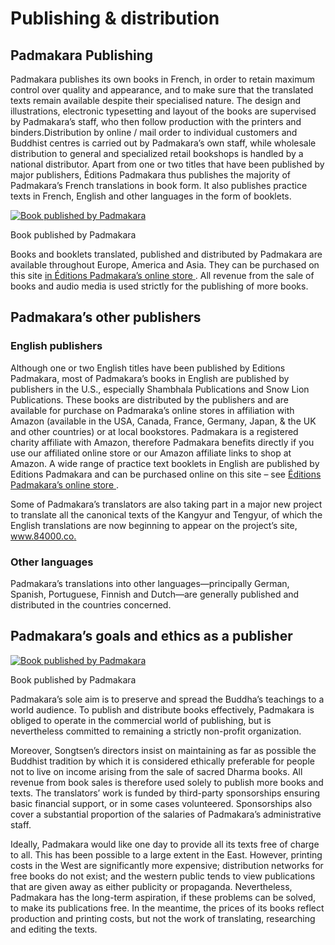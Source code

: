 #  Publishing & distribution 

##  Padmakara Publishing 

Padmakara publishes its own books in French, in order to retain maximum control over quality and appearance, and to make sure that the translated texts remain available despite their specialised nature. The design and illustrations, electronic typesetting and layout of the books are supervised by Padmakara’s staff, who then follow production with the printers and binders.Distribution by online / mail order to individual customers and Buddhist centres is carried out by Padmakara’s own staff, while wholesale distribution to general and specialized retail bookshops is handled by a national distributor. Apart from one or two titles that have been published by major publishers, Éditions Padmakara thus publishes the majority of Padmakara’s French translations in book form. It also publishes practice texts in French, English and other languages in the form of booklets. 

[ ![Book published by Padmakara](/images/img_book_lettre_ami-150x150.jpg) ](/images/img_book_lettre_ami.jpg)

Book published by Padmakara 

Books and booklets translated, published and distributed by Padmakara are available throughout Europe, America and Asia. They can be purchased on this site [ in Éditions Padmakara’s online store ](http://www.padmakara.com/) . All revenue from the sale of books and audio media is used strictly for the publishing of more books. 

##  Padmakara’s other publishers 

###  English publishers 

Although one or two English titles have been published by Editions Padmakara, most of Padmakara’s books in English are published by publishers in the U.S., especially Shambhala Publications and Snow Lion Publications. These books are distributed by the publishers and are available for purchase on Padmaraka’s online stores in affiliation with Amazon (available in the USA, Canada, France, Germany, Japan, & the UK and other countries) or at local bookstores. Padmakara is a registered charity affiliate with Amazon, therefore Padmakara benefits directly if you use our affiliated online store or our Amazon affiliate links to shop at Amazon. A wide range of practice text booklets in English are published by Editions Padmakara and can be purchased online on this site – see [ Éditions Padmakara’s online store ](http://www.padmakara.com/) . 

Some of Padmakara’s translators are also taking part in a major new project to translate all the canonical texts of the Kangyur and Tengyur, of which the English translations are now beginning to appear on the project’s site, [ www.84000.co. ](http://www.84000.co/)

###  Other languages 

Padmakara’s translations into other languages—principally German, Spanish, Portuguese, Finnish and Dutch—are generally published and distributed in the countries concerned. 

##  Padmakara’s goals and ethics as a publisher 

[ ![Book published by Padmakara](/images/img_book_37stances-150x150.jpg) ](/images/img_book_37stances.jpg)

Book published by Padmakara 

Padmakara’s sole aim is to preserve and spread the Buddha’s teachings to a world audience. To publish and distribute books effectively, Padmakara is obliged to operate in the commercial world of publishing, but is nevertheless committed to remaining a strictly non-profit organization. 

Moreover, Songtsen’s directors insist on maintaining as far as possible the Buddhist tradition by which it is considered ethically preferable for people not to live on income arising from the sale of sacred Dharma books. All revenue from book sales is therefore used solely to publish more books and texts. The translators’ work is funded by third-party sponsorships ensuring basic financial support, or in some cases volunteered. Sponsorships also cover a substantial proportion of the salaries of Padmakara’s administrative staff. 

Ideally, Padmakara would like one day to provide all its texts free of charge to all. This has been possible to a large extent in the East. However, printing costs in the West are significantly more expensive; distribution networks for free books do not exist; and the western public tends to view publications that are given away as either publicity or propaganda. Nevertheless, Padmakara has the long-term aspiration, if these problems can be solved, to make its publications free. In the meantime, the prices of its books reflect production and printing costs, but not the work of translating, researching and editing the texts. 
